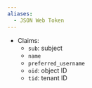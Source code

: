 ```yaml
---
aliases:
  - JSON Web Token
---
```

- Claims:
	- `sub`: subject
	- `name`
	- `preferred_username`
	- `oid`: object ID
	- `tid`: tenant ID